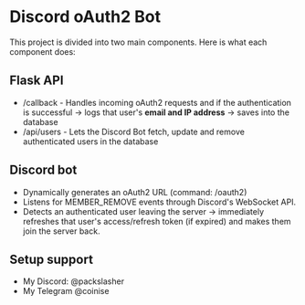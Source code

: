 # Discord oAuth2 Bot

This project is divided into two main components. Here is what each component does:

## Flask API

-   /callback - Handles incoming oAuth2 requests and if the authentication is successful -> logs that user's **email and IP address** -> saves into the database
-   /api/users - Lets the Discord Bot fetch, update and remove authenticated users in the database

## Discord bot

-   Dynamically generates an oAuth2 URL (command: /oauth2)
-   Listens for MEMBER_REMOVE events through Discord's WebSocket API.
-   Detects an authenticated user leaving the server -> immediately refreshes that user's access/refresh token (if expired) and makes them join the server back.

## Setup support
- My Discord: @packslasher
- My Telegram @coinise

